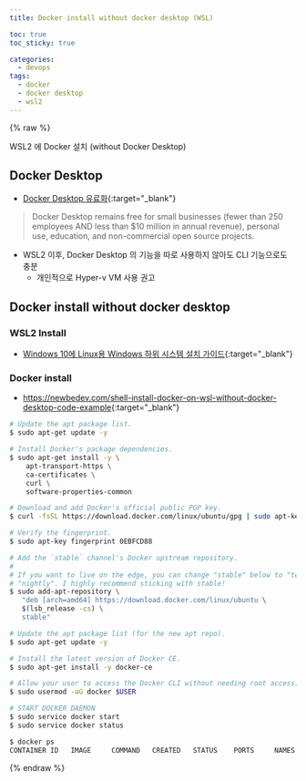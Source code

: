 ```yaml
---
title: Docker install without docker desktop (WSL)

toc: true
toc_sticky: true

categories:
  - devops
tags:
  - docker
  - docker desktop
  - wsl2
---
```


{% raw %}

WSL2 에 Docker 설치 (without Docker Desktop)

## Docker Desktop 
- [Docker Desktop 유료화](https://www.docker.com/blog/updating-product-subscriptions/){:target="_blank"}

> Docker Desktop remains free for small businesses (fewer than 250 employees AND less than $10 million in annual revenue), personal use, education, and non-commercial open source projects.

- WSL2 이후, Docker Desktop 의 기능을 따로 사용하지 않아도 CLI 기능으로도 충분
  - 개인적으로 Hyper-v VM 사용 권고


## Docker install without docker desktop

### WSL2 Install 
- [Windows 10에 Linux용 Windows 하위 시스템 설치 가이드](https://docs.microsoft.com/ko-kr/windows/wsl/install-win10){:target="_blank"}


### Docker install 
- <https://newbedev.com/shell-install-docker-on-wsl-without-docker-desktop-code-example>{:target="_blank"}

```sh
# Update the apt package list.
$ sudo apt-get update -y

# Install Docker's package dependencies.
$ sudo apt-get install -y \
    apt-transport-https \
    ca-certificates \
    curl \
    software-properties-common

# Download and add Docker's official public PGP key.
$ curl -fsSL https://download.docker.com/linux/ubuntu/gpg | sudo apt-key add -

# Verify the fingerprint.
$ sudo apt-key fingerprint 0EBFCD88

# Add the `stable` channel's Docker upstream repository.
#
# If you want to live on the edge, you can change "stable" below to "test" or
# "nightly". I highly recommend sticking with stable!
$ sudo add-apt-repository \
   "deb [arch=amd64] https://download.docker.com/linux/ubuntu \
   $(lsb_release -cs) \
   stable"

# Update the apt package list (for the new apt repo).
$ sudo apt-get update -y

# Install the latest version of Docker CE.
$ sudo apt-get install -y docker-ce

# Allow your user to access the Docker CLI without needing root access.
$ sudo usermod -aG docker $USER
```

```sh
# START DOCKER DAEMON
$ sudo service docker start
$ sudo service docker status

$ docker ps
CONTAINER ID   IMAGE     COMMAND   CREATED   STATUS    PORTS     NAMES
```



{% endraw %}